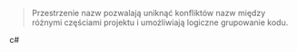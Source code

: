 
> Przestrzenie nazw pozwalają uniknąć konfliktów nazw między różnymi częściami projektu i umożliwiają logiczne grupowanie kodu.










c#
